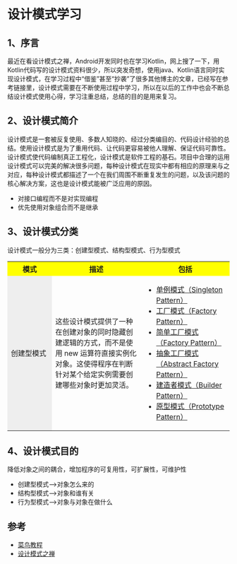 # 设计模式学习

## 1、序言
最近在看设计模式之禅，Android开发同时也在学习Kotlin，网上搜了一下，用Kotlin代码写的设计模式资料很少，所以突发奇想，使用java、Kotlin语言同时实现设计模式，在学习过程中“借鉴”甚至“抄袭”了很多其他博主的文章，已经写在参考链接里，设计模式需要在不断使用过程中学习，所以在以后的工作中也会不断总结设计模式使用心得，学习注重总结，总结的目的是用来复习。
## 2、设计模式简介
设计模式是一套被反复使用、多数人知晓的、经过分类编目的、代码设计经验的总结。使用设计模式是为了重用代码、让代码更容易被他人理解、保证代码可靠性。设计模式使代码编制真正工程化，设计模式是软件工程的基石。项目中合理的运用设计模式可以完美的解决很多问题，每种设计模式在现实中都有相应的原理来与之对应，每种设计模式都描述了一个在我们周围不断重复发生的问题，以及该问题的核心解决方案，这也是设计模式能被广泛应用的原因。

* 对接口编程而不是对实现编程
* 优先使用对象组合而不是继承

## 3、设计模式分类
设计模式一般分为三类：创建型模式、结构型模式、行为型模式

<table>
  <tr>
    <th width=20%, bgcolor=yellow >模式</th>
    <th width=40%, bgcolor=yellow>描述</th>
    <th width="40%", bgcolor=yellow>包括</th>
  </tr>
  <tr>
    <td bgcolor=#eeeeee> 创建型模式 </td>
    <td> 这些设计模式提供了一种在创建对象的同时隐藏创建逻辑的方式，而不是使用 new 运算符直接实例化对象。这使得程序在判断针对某个给定实例需要创建哪些对象时更加灵活。 </td>
    <td> 
        <ul>
            <li><div title="单例模式"><a href="https://github.com/nmgchfzhzhg/DesignPatternsDemo/tree/master/app/src/main/java/com/designpatterns/demo/creational/singleton">单例模式（Singleton Pattern）</div></li> 
            <li><div title="工厂模式"><a href="https://github.com/nmgchfzhzhg/DesignPatternsDemo/tree/master/app/src/main/java/com/designpatterns/demo/creational/factory">工厂模式（Factory Pattern）</div></li> 
            <li><div title="简单工厂模式"><a href="https://github.com/nmgchfzhzhg/DesignPatternsDemo/tree/master/app/src/main/java/com/designpatterns/demo/creational/simplefactory">简单工厂模式（Factory Pattern）</div></li> 
            <li><div title="抽象工厂模式"><a href="https://github.com/nmgchfzhzhg/DesignPatternsDemo/tree/master/app/src/main/java/com/designpatterns/demo/creational/abstractfactory">抽象工厂模式（Abstract Factory Pattern）</div></li> 
            <li><div title="建造者模式"><a href="https://github.com/nmgchfzhzhg/DesignPatternsDemo/tree/master/app/src/main/java/com/designpatterns/demo/creational/builder">建造者模式（Builder Pattern）</div></li> 
            <li><div title="原型模式"><a href="https://github.com/nmgchfzhzhg/DesignPatternsDemo/tree/master/app/src/main/java/com/designpatterns/demo/creational/prototype">原型模式（Prototype Pattern）</div></li> 
         </ul>
     </td>
  </tr>
</table>

## 4、设计模式目的
降低对象之间的耦合，增加程序的可复用性，可扩展性，可维护性


* 创建型模式-->对象怎么来的
* 结构型模式-->对象和谁有关
* 行为型模式-->对象与对象在做什么




## 参考
* [菜鸟教程](http://www.runoob.com/design-pattern/design-pattern-tutorial.html "设计模式")
* [设计模式之禅]("设计模式之禅")